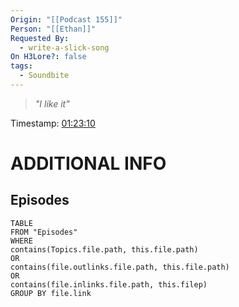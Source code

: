 ```yaml
---
Origin: "[[Podcast 155]]"
Person: "[[Ethan]]"
Requested By:
  - write-a-slick-song
On H3Lore?: false
tags:
  - Soundbite
---
```

> *"I like it"*

Timestamp: [01:23:10](https://youtu.be/AkJZcJhh7qQ?t=4990)

# ADDITIONAL INFO

## Episodes
``` dataview
TABLE
FROM "Episodes"
WHERE 
contains(Topics.file.path, this.file.path) 
OR 
contains(file.outlinks.file.path, this.file.path)
OR
contains(file.inlinks.file.path, this.filep)
GROUP BY file.link
```